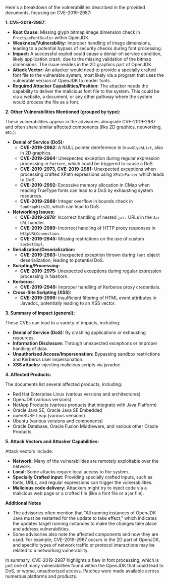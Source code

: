 Here's a breakdown of the vulnerabilities described in the provided documents, focusing on CVE-2019-2987:

**1. CVE-2019-2987:**

*   **Root Cause:** Missing glyph bitmap image dimension check in `FreetypeFontScaler` within OpenJDK.
*   **Weakness/Vulnerability:** Improper handling of image dimensions, leading to a potential bypass of security checks during font processing.
*   **Impact:**  A successful exploit could cause a denial-of-service condition, likely application crash, due to the missing validation of the bitmap dimensions. The issue resides in the 2D graphics part of OpenJDK.
*   **Attack Vector:**  An attacker would need to provide a specially crafted font file to the vulnerable system, most likely via a program that uses the vulnerable version of OpenJDK to render fonts.
*   **Required Attacker Capabilities/Position:** The attacker needs the capability to deliver the malicious font file to the system. This could be via a website, a document, or any other pathway where the system would process the file as a font.

**2. Other Vulnerabilities Mentioned (grouped by type):**

These vulnerabilities appear in the advisories alongside CVE-2019-2987 and often share similar affected components (like 2D graphics, networking, etc.):

*   **Denial of Service (DoS):**
    *   **CVE-2019-2962:** A NULL pointer dereference in `DrawGlyphList`, also in 2D graphics.
    *   **CVE-2019-2964:**  Unexpected exception during regular expression processing in `Pattern`, which could be triggered to cause a DoS.
    *   **CVE-2019-2973, CVE-2019-2981:** Unexpected exceptions when processing crafted XPath expressions using `XPathParser` which leads to DoS.
    *   **CVE-2019-2992:** Excessive memory allocation in CMap when reading TrueType fonts can lead to a DoS by exhausting system resources.
    *   **CVE-2019-2988:** Integer overflow in bounds check in `SunGraphics2D`, which can lead to DoS.
*   **Networking Issues:**
    *   **CVE-2019-2978:** Incorrect handling of nested `jar:` URLs in the `Jar URL` handler.
    *   **CVE-2019-2989:** Incorrect handling of HTTP proxy responses in `HttpURLConnection`.
    *    **CVE-2019-2945:** Missing restrictions on the use of custom `SocketImpl`.
*   **Serialization/Deserialization:**
    *   **CVE-2019-2983:** Unexpected exception thrown during `Font` object deserialization, leading to potential DoS.
*   **Scripting/Processing:**
    *   **CVE-2019-2975:** Unexpected exceptions during regular expression processing in Nashorn.
*   **Kerberos:**
    *   **CVE-2019-2949:** Improper handling of Kerberos proxy credentials.
*   **Cross-Site Scripting (XSS):**
    *   **CVE-2019-2999:** Insufficient filtering of HTML event attributes in Javadoc, potentially leading to an XSS vector.

**3. Summary of Impact (general):**

These CVEs can lead to a variety of impacts, including:

*   **Denial of Service (DoS):** By crashing applications or exhausting resources.
*   **Information Disclosure:** Through unexpected exceptions or improper handling of data.
*   **Unauthorised Access/Impersonation:** Bypassing sandbox restrictions and Kerberos user impersonation.
*   **XSS attacks:** injecting malicious scripts via javadoc.

**4. Affected Products:**

The documents list several affected products, including:

*   Red Hat Enterprise Linux (various versions and architectures)
*   OpenJDK (various versions)
*   NetApp Products (various products that integrate with Java Platform)
*   Oracle Java SE, Oracle Java SE Embedded
*   openSUSE Leap (various versions)
*   Ubuntu (various versions and components)
*   Oracle Database, Oracle Fusion Middleware, and various other Oracle Products

**5. Attack Vectors and Attacker Capabilities:**

Attack vectors include:

*   **Network:** Many of the vulnerabilities are remotely exploitable over the network.
*   **Local:** Some attacks require local access to the system.
*  **Specially Crafted input:** Providing specially crafted inputs, such as fonts, URLs, and regular expressions can trigger the vulnerabilities.
*   **Malicious code delivery:** Attackers might try to inject code via a malicious web page or a crafted file (like a font file or a jar file).

**Additional Notes**

*   The advisories often mention that "All running instances of OpenJDK Java must be restarted for the update to take effect," which indicates the updates target running instances to make the changes take place and address vulnerabilities.
*   Some advisories also note the affected components and how they are used. For example, CVE-2019-2987 occurs in the 2D part of OpenJDK, and specific types of network traffic or protocol interactions may be related to a networking vulnerability.

In summary, CVE-2019-2987 highlights a flaw in font processing, which is just one of many vulnerabilities found within the OpenJDK that could lead to DoS, or worse, unauthorized access. Patches were made available across numerous platforms and products.